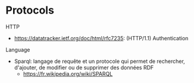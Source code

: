 # Protocols

HTTP
- https://datatracker.ietf.org/doc/html/rfc7235: (HTTP/1.1) Authentication

Language
- Sparql: langage de requête et un protocole qui permet de rechercher, d'ajouter, de modifier ou de supprimer des données RDF 
  + https://fr.wikipedia.org/wiki/SPARQL
